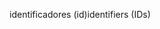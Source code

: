 <span data-ttu-id="9aeff-101">identificadores (id)</span><span class="sxs-lookup"><span data-stu-id="9aeff-101">identifiers (IDs)</span></span>